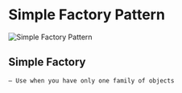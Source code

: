 # Simple Factory Pattern

![Simple Factory Pattern](https://i1.wp.com/garywoodfine.com/wp-content/uploads/2018/08/UserNameFactory.jpg?w=1200&ssl=1)

## Simple Factory
	– Use when you have only one family of objects